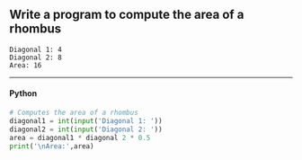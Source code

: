 ## Write a program to compute the area of a rhombus

```
Diagonal 1: 4
Diagonal 2: 8
Area: 16
```

---

<CodeBlock slots="heading, code" repeat="3" languages="Python, Java, C, C++" />

#### Python

```python
# Computes the area of a rhombus
diagonal1 = int(input('Diagonal 1: '))
diagonal2 = int(input('Diagonal 2: '))
area = diagonal1 * diagonal 2 * 0.5
print('\nArea:',area)
```
